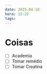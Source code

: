 ```yaml
---
date: 2025-04-10
hora: 12:22
tags:
---
```





# Coisas
- [ ] Academia
- [ ] Tomar remédio
- [ ] Tomar Creatina
